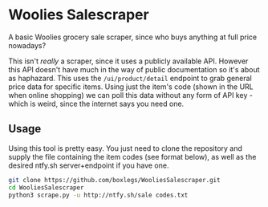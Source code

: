 # Woolies Salescraper
A basic Woolies grocery sale scraper, since who buys anything at full price nowadays?

This isn't _really_ a scraper, since it uses a publicly available API. However this API doesn't have much in the way of public documentation so it's about as haphazard. This uses the `/ui/product/detail` endpoint to grab general price data for specific items. Using just the item's code (shown in the URL when online shopping) we can poll this data without any form of API key - which is weird, since the internet says you need one. 

## Usage
Using this tool is pretty easy. You just need to clone the repository and supply the file containing the item codes (see format below), as well as the desired ntfy.sh server+endpoint if you have one. 

```sh
git clone https://github.com/boxlegs/WooliesSalescraper.git
cd WooliesSalescraper
python3 scrape.py -u http://ntfy.sh/sale codes.txt
```
